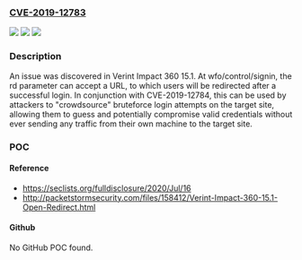 ### [CVE-2019-12783](https://cve.mitre.org/cgi-bin/cvename.cgi?name=CVE-2019-12783)
![](https://img.shields.io/static/v1?label=Product&message=n%2Fa&color=blue)
![](https://img.shields.io/static/v1?label=Version&message=n%2Fa&color=blue)
![](https://img.shields.io/static/v1?label=Vulnerability&message=n%2Fa&color=brighgreen)

### Description

An issue was discovered in Verint Impact 360 15.1. At wfo/control/signin, the rd parameter can accept a URL, to which users will be redirected after a successful login. In conjunction with CVE-2019-12784, this can be used by attackers to "crowdsource" bruteforce login attempts on the target site, allowing them to guess and potentially compromise valid credentials without ever sending any traffic from their own machine to the target site.

### POC

#### Reference
- https://seclists.org/fulldisclosure/2020/Jul/16
- http://packetstormsecurity.com/files/158412/Verint-Impact-360-15.1-Open-Redirect.html

#### Github
No GitHub POC found.

